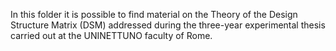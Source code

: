 In this folder it is possible to find material on the Theory of the Design Structure Matrix (DSM) addressed during the three-year experimental thesis carried out at the UNINETTUNO faculty of Rome.
